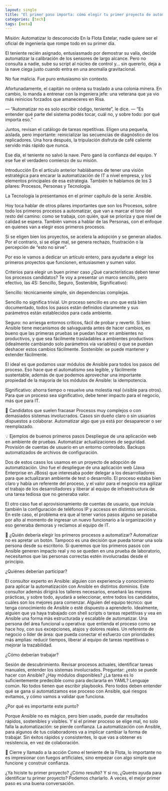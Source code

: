 ```yaml
---
layout: single
title: "El primer paso importa: cómo elegir tu primer proyecto de automatización."
categories: [tech]
tags: [meta]
---
```

Misión: Automatizar lo desconocido
En la Flota Estelar, nadie quiere ser el oficial de ingeniería que rompe todo en su primer día.

El teniente recién asignado, entusiasmado por demostrar su valía, decide automatizar la calibración de los sensores de largo alcance. Pero no consulta a nadie, sube su script al núcleo de control y… sin quererlo, deja a la nave ciega justo cuando entra en una anomalía gravitacional.

No fue malicia. Fue puro entusiasmo sin contexto.

Afortunadamente, el capitán no ordena su traslado a una colonia minera. En cambio, lo manda a entrenar con la ingeniera jefe: una veterana que ya vio más reinicios forzados que amaneceres en Risa.

— “Automatizar no es solo escribir código, teniente”, le dice. — “Es entender qué parte del sistema podés tocar, cuál no, y sobre todo: por qué importa  eso.”

Juntos, revisan el catálogo de tareas repetitivas. Eligen una pequeña, aislada, pero importante: reinicializar las secuencias de diagnóstico de los replicadores. Una hora después, la tripulación disfruta de café caliente servido más rápido que nunca.

Ese día, el teniente no salvó la nave. Pero ganó la confianza del equipo. Y ese fue el verdadero comienzo de su misión.

Introducción
En el artículo anterior hablábamos de tener una visión estratégica para encarar la automatización de IT a nivel empresa, y los elementos principales de esa estrategia. También te hablamos de los 3 pilares: Procesos, Personas y Tecnología. 

La Tecnología la presentamos en el primer capítulo de la serie: Ansible.

Hoy toca hablar de otros pilares importantes que son los Procesos, sobre todo los primeros procesos a automatizar, que van a marcar el tono del resto del camino: como se trabaja, con quién, qué se prioriza y que nivel de calidad se espera. También vamos a hablar de las Personas, con el enfoque en quienes van a elegir esos primeros procesos.

Si se eligen bien los proyectos, se acelera la adopción y se generan aliados. Por el contrario, si se elige mal, se genera rechazo, frustración o la percepción de “esto no sirve”.

Por eso le vamos a dedicar un artículo entero, para ayudarte a elegir los primeros proyectos que funcionen, entusiasmen y sumen valor.

Criterios para elegir un buen primer caso
¿Qué características deben tener los procesos candidatos? Te voy a presentar un marco sencillo, pero efectivo, las 4S: Sencillo, Seguro, Sostenible, Significativo):

Sencillo: técnicamente simple, sin dependencias complejas.

Sencillo no significa trivial. Un proceso sencillo es uno que está bien documentado, todos los pasos están definidos claramente y sus parámetros están establecidos para cada ambiente. 

Seguro: no arriesga entornos críticos, fácil de probar y revertir. Si bien Ansible tiene mecanismos de salvaguarda antes de hacer cambios, es bueno que las primeras pruebas se puedan hacer en ambientes no productivos, y que sea fácilmente trasladables a ambientes productivos (idealmente cambiando solo parámetros vía variables) o que se puedan deshacer estos cambios fácilmente.
Sostenible: se puede mantener y extender fácilmente.

El ideal es que podamos usar módulos de Ansible para todos los pasos del proceso. Eso hace que el automatismo sea legible, y fácilmente sustentable, además de que podemos aprovechar una importante propiedad de la mayoría de los módulos de Ansible: la idempotencia. 

Significativo: ahorra tiempo o resuelve una molestia real (visible para otros). Para que un proceso sea significativo, debe tener impacto para el negocio, más que para IT. 





🚩 Candidatos que suelen fracasar
Procesos muy complejos o con demasiados sistemas involucrados.
Casos sin dueño claro o sin usuarios dispuestos a colaborar.
Automatizar algo que ya está por desaparecer o ser reemplazado.





💡 Ejemplos de buenos primeros pasos
Despliegue de una aplicación web en ambiente de pruebas.
Automatizar actualizaciones de seguridad.
Provisión de cuentas de usuario en un entorno controlado.
Backups automatizados de archivos de configuración.

Dos de estos casos los usamos en un proyecto de adopción de automatización. Uno fue el despliegue de una aplicación web (Java Enterprise en JBoss) que interesaba poder delegar a los desarrolladores para que actualizaran ambiente de test o desarrollo. El proceso estaba bien claro y había un referente del proceso, y el valor para el negocio era agilizar el trabajo de los desarrolladores y liberar al equipo de infraestructura de una tarea tediosa que no generaba valor.

El otro caso fue el aprovisionamiento de cuentas de usuario, que incluía también la configuración de teléfonos IP y accesos en distintos servicios. En este caso, el problema era que al tener varios pasos alguno se pasaba por alto al momento de ingresar un nuevo funcionario a la organización y eso generaba demoras y reclamos al equipo de IT.





🔹 ¿Quién debería elegir los primeros procesos a automatizar?
Automatizar no es apretar un botón. Tampoco es una decisión que pueda tomar una sola persona desde su escritorio. Si queremos que los primeros pasos con Ansible generen impacto real y no se queden en una prueba de laboratorio, necesitamos que las personas correctas estén involucradas desde el principio.

¿Quiénes deberían participar?

El consultor experto en Ansible: alguien con experiencia y conocimiento para aplicar la automatización con Ansible en distintos dominios. Este consultor además dirigirá los talleres necesarios, enseñará las mejores prácticas, y sobre todo, ayudará a seleccionar, entre todos los candidatos, cuáles son los mejores para comenzar.
Alguien del equipo técnico: que tenga conocimiento de Ansible o esté dispuesto a aprenderlo. Idealmente, alguien que ya haya trabajado con shell scripts o tareas repetitivas y vea en Ansible una forma más estructurada y escalable de automatizar. 
Una persona del área funcional u operativa: que entienda el proceso como se hace hoy, con sus excepciones, atajos y dolores reales.
Un referente de negocio o líder de área: que pueda conectar el esfuerzo con prioridades más amplias: reducir tiempos, liberar al equipo de tareas repetitivas o mejorar la trazabilidad.

¿Cómo deberían trabajar?

Sesión de descubrimiento. Revisar procesos actuales, identificar tareas manuales, entender los sistemas involucrados. Preguntar: ¿esto se puede hacer con Ansible? ¿Hay módulos disponibles? ¿La tarea es lo suficientemente predecible como para declararla en YAML?
Lenguaje común. No todos tienen que escribir playbooks. Pero todos deben entender qué se gana si automatizamos ese proceso con Ansible, qué riesgos evitamos, y cómo vamos a validar que funciona.

¿Por qué es importante este punto?

Porque Ansible no es mágico, pero bien usado, puede dar resultados rápidos, sostenibles y visibles. Y si el primer proceso se elige mal, no solo falla la automatización: se pierde confianza. La automatización con Ansible, para algunos de tus colaboradores va a implicar cambiar la forma de trabajar. Sin éxitos rápidos y consistentes, lo que vas a obtener es resistencia, en vez de colaboración. 

🎯 Cierre y llamado a la acción
Como el teniente de la Flota, lo importante no es impresionar con fuegos artificiales, sino empezar con algo simple que funcione y construir confianza.

¿Ya hiciste tu primer proyecto? ¿Cómo resultó? Y si no, ¿Querés ayuda para identificar tu primer proyecto? Podemos charlarlo. A veces, el mejor primer paso es una buena conversación.